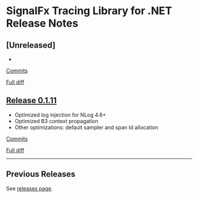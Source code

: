 # SignalFx Tracing Library for .NET Release Notes

## [Unreleased]

- 

[Commits](https://github.com/signalfx/signalfx-dotnet-tracing/v0.1.11...HEAD)

[Full diff](https://github.com/signalfx/signalfx-dotnet-tracing/v0.1.11..HEAD)

## [Release 0.1.11](https://github.com/signalfx/signalfx-dotnet-tracing/releases/tag/v0.1.11)

- Optimized log injection for NLog 4.6+
- Optimized B3 context propagation
- Other optimizations: default sampler and span Id allocation

[Commits](https://github.com/signalfx/signalfx-dotnet-tracing/v0.1.10...v0.1.11)

[Full diff](https://github.com/signalfx/signalfx-dotnet-tracing/v0.1.10..v0.1.11)

---

## Previous Releases

See [releases page](https://github.com/signalfx/signalfx-dotnet-tracing/releases).